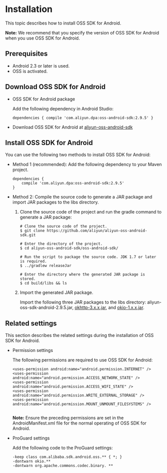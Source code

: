# Installation

This topic describes how to install OSS SDK for Android.

**Note:** We recommend that you specify the version of OSS SDK for Android when you use OSS SDK for Android.

## Prerequisites

-   Android 2.3 or later is used.
-   OSS is activated.

## Download OSS SDK for Android

-   OSS SDK for Android package

    Add the following dependency in Android Studio:

    ```
    dependencies { compile 'com.aliyun.dpa:oss-android-sdk:2.9.5' }
    ```

-   Download OSS SDK for Android at [aliyun-oss-android-sdk](https://github.com/aliyun/aliyun-oss-android-sdk)

## Install OSS SDK for Android

You can use the following two methods to install OSS SDK for Android:

-   Method 1 \(recommended\): Add the following dependency to your Maven project.

    ```
    dependencies {
        compile 'com.aliyun.dpa:oss-android-sdk:2.9.5'
    }                    
    ```

-   Method 2: Compile the source code to generate a JAR package and import JAR packages to the libs directory.
    1.  Clone the source code of the project and run the gradle command to generate a JAR package:

        ```
        # Clone the source code of the project.
        $ git clone https://github.com/aliyun/aliyun-oss-android-sdk.git
        
        # Enter the directory of the project.
        $ cd aliyun-oss-android-sdk/oss-android-sdk/
        
        # Run the script to package the source code. JDK 1.7 or later is required.
        $ ../gradlew releaseJar
        
        # Enter the directory where the generated JAR package is stored.
        $ cd build/libs && ls                            
        ```

    2.  Import the generated JAR package.

        Import the following three JAR packages to the libs directory: aliyun-oss-sdk-android-2.9.5.jar, [okhttp-3.x.x.jar](https://square.github.io/okhttp/#download), and [okio-1.x.x.jar](https://search.maven.org/remote_content?g=com.squareup.okio&a=okio&v=LATEST).


## Related settings

This section describes the related settings during the installation of OSS SDK for Android.

-   Permission settings

    The following permissions are required to use OSS SDK for Android:

    ```
    <uses-permission android:name="android.permission.INTERNET" />
    <uses-permission android:name="android.permission.ACCESS_NETWORK_STATE" />
    <uses-permission android:name="android.permission.ACCESS_WIFI_STATE" />
    <uses-permission android:name="android.permission.WRITE_EXTERNAL_STORAGE" />
    <uses-permission android:name="android.permission.MOUNT_UNMOUNT_FILESYSTEMS" />
                        
    ```

    **Note:** Ensure the preceding permissions are set in the AndroidManifest.xml file for the normal operating of OSS SDK for Android.

-   ProGuard settings

    Add the following code to the ProGuard settings:

    ```
    -keep class com.alibaba.sdk.android.oss.** { *; }
    -dontwarn okio.**
    -dontwarn org.apache.commons.codec.binary. **                    
    ```


